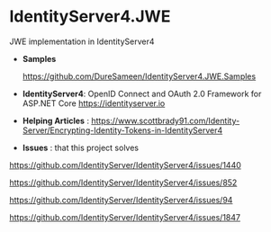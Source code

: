 # IdentityServer4.JWE
JWE implementation in IdentityServer4

* **Samples**

   https://github.com/DureSameen/IdentityServer4.JWE.Samples

* **IdentityServer4**:
OpenID Connect and OAuth 2.0 Framework for ASP.NET Core https://identityserver.io
* **Helping Articles** : 
https://www.scottbrady91.com/Identity-Server/Encrypting-Identity-Tokens-in-IdentityServer4

* **Issues** : that this project solves

https://github.com/IdentityServer/IdentityServer4/issues/1440

https://github.com/IdentityServer/IdentityServer4/issues/852

https://github.com/IdentityServer/IdentityServer4/issues/94

https://github.com/IdentityServer/IdentityServer4/issues/1847
